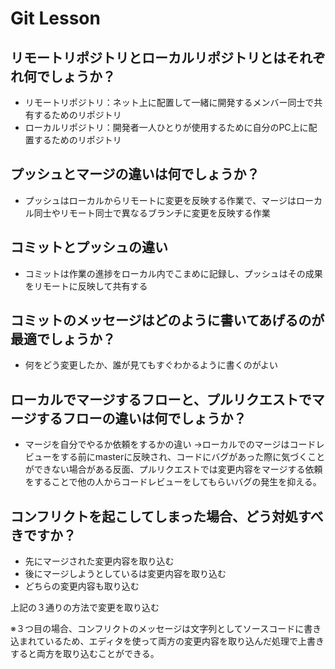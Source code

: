 # Git Lesson

## リモートリポジトリとローカルリポジトリとはそれぞれ何でしょうか？

- リモートリポジトリ：ネット上に配置して一緒に開発するメンバー同士で共有するためのリポジトリ
- ローカルリポジトリ：開発者一人ひとりが使用するために自分のPC上に配置するためのリポジトリ


## プッシュとマージの違いは何でしょうか？

- プッシュはローカルからリモートに変更を反映する作業で、マージはローカル同士やリモート同士で異なるブランチに変更を反映する作業


## コミットとプッシュの違い

- コミットは作業の進捗をローカル内でこまめに記録し、プッシュはその成果をリモートに反映して共有する


## コミットのメッセージはどのように書いてあげるのが最適でしょうか？

- 何をどう変更したか、誰が見てもすぐわかるように書くのがよい


## ローカルでマージするフローと、プルリクエストでマージするフローの違いは何でしょうか？

- マージを自分でやるか依頼をするかの違い
→ローカルでのマージはコードレビューをする前にmasterに反映され、コードにバグがあった際に気づくことができない場合がある反面、プルリクエストでは変更内容をマージする依頼をすることで他の人からコードレビューをしてもらいバグの発生を抑える。


## コンフリクトを起こしてしまった場合、どう対処すべきですか？

- 先にマージされた変更内容を取り込む
- 後にマージしようとしているは変更内容を取り込む
- どちらの変更内容も取り込む

上記の３通りの方法で変更を取り込む

※３つ目の場合、コンフリクトのメッセージは文字列としてソースコードに書き込まれているため、エディタを使って両方の変更内容を取り込んだ処理で上書きすると両方を取り込むことができる。